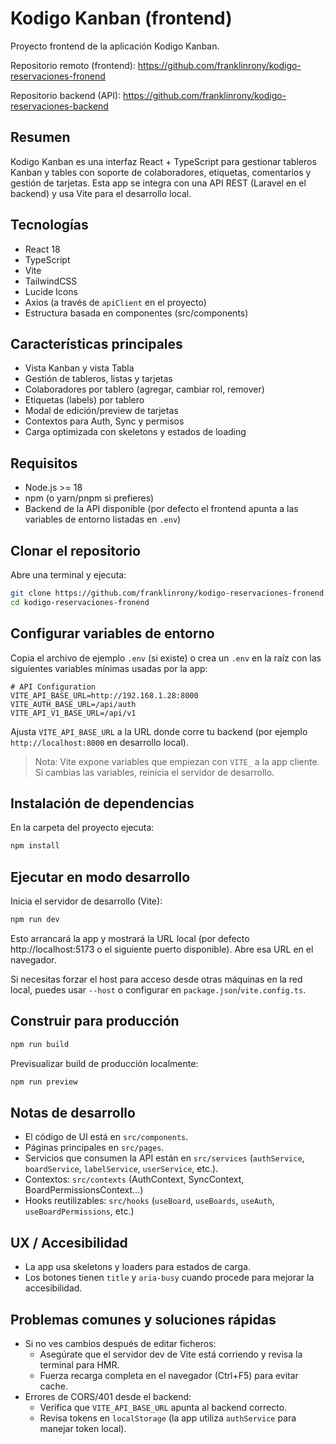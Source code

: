 # Kodigo Kanban (frontend)

Proyecto frontend de la aplicación Kodigo Kanban.

Repositorio remoto (frontend): https://github.com/franklinrony/kodigo-reservaciones-fronend

Repositorio backend (API): https://github.com/franklinrony/kodigo-reservaciones-backend

## Resumen

Kodigo Kanban es una interfaz React + TypeScript para gestionar tableros Kanban y tables con soporte de colaboradores, etiquetas, comentarios y gestión de tarjetas. Esta app se integra con una API REST (Laravel en el backend) y usa Vite para el desarrollo local.

## Tecnologías

- React 18
- TypeScript
- Vite
- TailwindCSS
- Lucide Icons
- Axios (a través de `apiClient` en el proyecto)
- Estructura basada en componentes (src/components)

## Características principales

- Vista Kanban y vista Tabla
- Gestión de tableros, listas y tarjetas
- Colaboradores por tablero (agregar, cambiar rol, remover)
- Etiquetas (labels) por tablero
- Modal de edición/preview de tarjetas
- Contextos para Auth, Sync y permisos
- Carga optimizada con skeletons y estados de loading

## Requisitos

- Node.js >= 18
- npm (o yarn/pnpm si prefieres)
- Backend de la API disponible (por defecto el frontend apunta a las variables de entorno listadas en `.env`)

## Clonar el repositorio

Abre una terminal y ejecuta:

```bash
git clone https://github.com/franklinrony/kodigo-reservaciones-fronend.git
cd kodigo-reservaciones-fronend
```

## Configurar variables de entorno

Copia el archivo de ejemplo `.env` (si existe) o crea un `.env` en la raíz con las siguientes variables mínimas usadas por la app:

```properties
# API Configuration
VITE_API_BASE_URL=http://192.168.1.28:8000
VITE_AUTH_BASE_URL=/api/auth
VITE_API_V1_BASE_URL=/api/v1
```

Ajusta `VITE_API_BASE_URL` a la URL donde corre tu backend (por ejemplo `http://localhost:8000` en desarrollo local).

> Nota: Vite expone variables que empiezan con `VITE_` a la app cliente. Si cambias las variables, reinicia el servidor de desarrollo.

## Instalación de dependencias

En la carpeta del proyecto ejecuta:

```bash
npm install
```

## Ejecutar en modo desarrollo

Inicia el servidor de desarrollo (Vite):

```bash
npm run dev
```

Esto arrancará la app y mostrará la URL local (por defecto http://localhost:5173 o el siguiente puerto disponible). Abre esa URL en el navegador.

Si necesitas forzar el host para acceso desde otras máquinas en la red local, puedes usar `--host` o configurar en `package.json`/`vite.config.ts`.

## Construir para producción

```bash
npm run build
```

Previsualizar build de producción localmente:

```bash
npm run preview
```

## Notas de desarrollo

- El código de UI está en `src/components`.
- Páginas principales en `src/pages`.
- Servicios que consumen la API están en `src/services` (`authService`, `boardService`, `labelService`, `userService`, etc.).
- Contextos: `src/contexts` (AuthContext, SyncContext, BoardPermissionsContext...)
- Hooks reutilizables: `src/hooks` (`useBoard`, `useBoards`, `useAuth`, `useBoardPermissions`, etc.)

## UX / Accesibilidad

- La app usa skeletons y loaders para estados de carga.
- Los botones tienen `title` y `aria-busy` cuando procede para mejorar la accesibilidad.

## Problemas comunes y soluciones rápidas

- Si no ves cambios después de editar ficheros:
  - Asegúrate que el servidor dev de Vite está corriendo y revisa la terminal para HMR.
  - Fuerza recarga completa en el navegador (Ctrl+F5) para evitar cache.
- Errores de CORS/401 desde el backend:
  - Verifica que `VITE_API_BASE_URL` apunta al backend correcto.
  - Revisa tokens en `localStorage` (la app utiliza `authService` para manejar token local).



